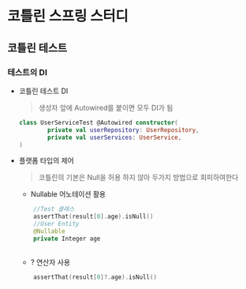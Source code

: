 # 코틀린 스프링 스터디 

## 코틀린 테스트

### 테스트의 DI 
* 코틀린 테스트 DI 
    > 생성자 앞에 Autowired를 붙이면 모두 DI가 됨 
    ```kotlin
    class UserServiceTest @Autowired constructor(
            private val userRepository: UserRepository,
            private val userServices: UserService,
    )
    ```
* 플랫폼 타입의 제어
    > 코틀린의 기본은 Null을 허용 하지 않아 두가지 방법으로 회피하여한다
    * Nullable 어노테이션 활용
    ```kotlin
        //Test 클래스
        assertThat(result[0].age).isNull()
        //User Entity
        @Nullable
        private Integer age
        
    ```
    * ? 연산자 사용 
    ```kotlin
        assertThat(result[0]?.age).isNull()
    ```

